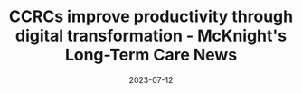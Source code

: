 ---
category:
- .nan
date: 2023-07-12
keyword_suggestion: wordpress management services
post_inspiration: https://www.mcknights.com/print-news/ccrcs-improve-productivity-through-digital-transformation/
silot_terms: digital transformation
title: CCRCs improve productivity through <b>digital</b> transformation - McKnight's
  Long-Term Care News
---